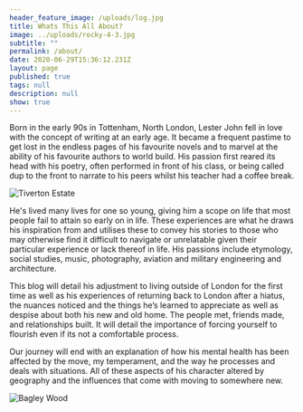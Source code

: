 ```yaml
---
header_feature_image: /uploads/log.jpg
title: Whats This All About?
image: ../uploads/rocky-4-3.jpg
subtitle: ""
permalink: /about/
date: 2020-06-29T15:36:12.231Z
layout: page
published: true
tags: null
description: null
show: true
---
```

Born in the early 90s in Tottenham, North London, Lester John fell in love with the concept of writing at an early age. It became a frequent pastime to get lost in the endless pages of his favourite novels and to marvel at the ability of his favourite authors to world build. His passion first reared its head with his poetry, often performed in front of his class, or being called dup to the front to narrate to his peers whilst his teacher had a coffee break.

![Tiverton Estate](https://www.flickriver.com/photos/nicohogg/27815643601/ "The Beginning ")

He's lived many lives for one so young, giving him a scope on life that most people fail to attain so early on in life. These experiences are what he draws his inspiration from and utilises these to convey his stories to those who may otherwise find it difficult to navigate or unrelatable given their particular experience or lack thereof in life.
His passions include etymology, social studies, music, photography, aviation and military engineering and architecture.

This blog will detail his adjustment to living outside of London for the first time as well as his experiences of returning back to London after a hiatus, the nuances noticed and the things he’s learned to appreciate as well as despise about both his new and old home. The people met, friends made, and relationships built. It will detail the importance of forcing yourself to flourish even if its not a comfortable process.

Our journey will end with an explanation of how his mental health has been affected by the move, my temperament, and the way he processes and deals with situations. All of these aspects of his character altered by geography and the influences that come with moving to somewhere new.

![Bagley Wood](../uploads/middle-parting.jpg "Bagley Wood")